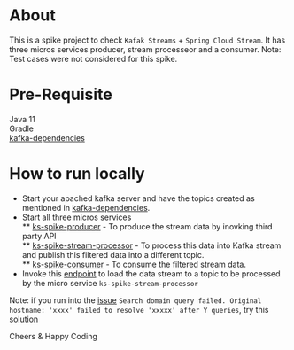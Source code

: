 # About

This is a spike project to check `Kafak Streams` + `Spring Cloud Stream`. It has three micros services producer, stream processeor and a consumer.
Note: Test cases were not considered for this spike.

# Pre-Requisite
Java 11   
Gradle   
[kafka-dependencies](kafka-dependencies.md)

# How to run locally

* Start your apached kafka server and have the topics created as mentioned in [kafka-dependencies](kafka-dependencies.md).
* Start all three micros services  
  **  [ks-spike-producer](https://github.com/vasupatnaik/ks-spike-producer)  - To produce the stream data by inovking third party API  
  **  [ks-spike-stream-processor](https://github.com/vasupatnaik/ks-spike-stream-processor)  - To process this data into Kafka stream and publish this filtered data into a different topic.  
  **  [ks-spike-consumer](https://github.com/vasupatnaik/ks-spike-consumer)  - To consume the filtered stream data.
* Invoke this [endpoint](http://localhost:8080/v1/domains/search/facebook) to load the data stream to a topic to be processed by the micro service `ks-spike-stream-processor`

Note: if you run into the [issue](https://github.com/redisson/redisson/issues/1625) `Search domain query failed. Original hostname: 'xxxx' failed to resolve 'xxxxx' after Y queries`, try this [solution](https://github.com/netty/netty/issues/8880)

Cheers & Happy Coding